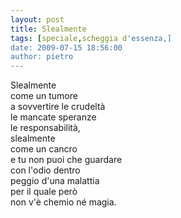 ```yaml
---
layout: post
title: Slealmente
tags: [speciale,scheggia d'essenza,]
date: 2009-07-15 18:56:00
author: pietro
---
```

Slealmente<br/>come un tumore<br/>a sovvertire le crudeltà<br/>le mancate speranze<br/>le responsabilità,<br/>slealmente<br/>come un cancro<br/>e tu non puoi che guardare<br/>con l'odio dentro<br/>peggio d'una malattia<br/>per il quale però<br/>non v'è chemio né magia.
